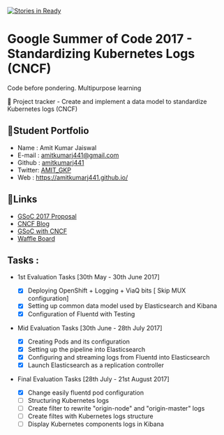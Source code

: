 [![Stories in Ready](https://badge.waffle.io/amitkumarj441/gsoc17-cncf.png?label=ready&title=Ready)](https://waffle.io/amitkumarj441/gsoc17-cncf?utm_source=badge)
# Google Summer of Code 2017 - Standardizing Kubernetes Logs (CNCF)
   Code before pondering. Multipurpose learning
   
:rocket: Project tracker - Create and implement a data model to standardize Kubernetes logs (CNCF)

##  :bow:Student Portfolio

   - Name   : Amit Kumar Jaiswal
   - E-mail : amitkumarj441@gmail.com
   - Github : [amitkumarj441](https://github.com/amitkumarj441)
   - Twitter: [AMIT_GKP](https://twitter.com/AMIT_GKP)
   - Web    : https://amitkumarj441.github.io/
   
##  :tada:Links

   - [GSoC 2017 Proposal](https://docs.google.com/document/d/1SSjZR7QqkFvbt720lbDm8hZg0ckj_ixUwupIT7K3DI0/edit?usp=sharing)
   - [CNCF Blog](https://www.cncf.io/blog/2017/05/04/cncf-brings-kubernetes-coredns-opentracing-prometheus-google-summer-code-2017/)
   - [GSoC with CNCF](https://medium.com/@AMIT_GKP/gsoc-with-cncf-4d619866d01f)
   - [Waffle Board](https://waffle.io/amitkumarj441/gsoc17-cncf/)
   
## Tasks :

  - 1st Evaluation Tasks [30th May - 30th June 2017]
    
     - [x] Deploying OpenShift + Logging + ViaQ bits [ Skip MUX configuration]
     - [x] Setting up common data model used by Elasticsearch and Kibana
     - [x] Configuration of Fluentd with Testing
     
   - Mid Evaluation Tasks [30th June - 28th July 2017]
   
      - [x] Creating Pods and its configuration 
      - [x] Setting up the pipeline into Elasticsearch
      - [x] Configuring and streaming logs from Fluentd into Elasticsearch
      - [x] Launch Elasticsearch as a replication controller
   
   - Final Evaluation Tasks [28th July - 21st August 2017]
   
      - [x] Change easily fluentd pod configuration 
      - [ ] Structuring Kubernetes logs  
      - [ ] Create filter to rewrite "origin-node" and "origin-master" logs
      - [ ] Create filtes with Kubernetes logs structure
      - [ ] Display Kubernetes components logs in Kibana
